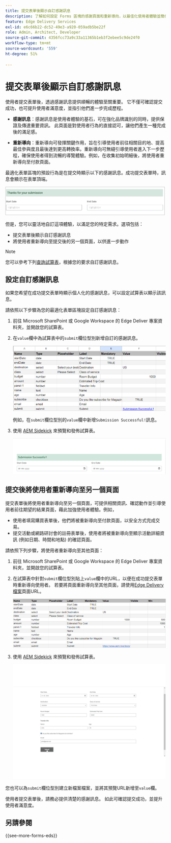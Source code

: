 ```yaml
---
title: 提交表單後顯示自訂感謝訊息
description: 了解如何設定 Forms 區塊的感謝頁面和重新導向，以最佳化使用者體驗並簡化使用者歷程。
feature: Edge Delivery Services
exl-id: e6c66b22-dc52-49e3-a920-059adb5be22f
role: Admin, Architect, Developer
source-git-commit: 4356fcc73a9c33a11365b1eb3f2ebee5c9de24f0
workflow-type: tm+mt
source-wordcount: '559'
ht-degree: 51%

---
```


# 提交表單後顯示自訂感謝訊息

使用者提交表單後，透過感謝訊息提供順暢的體驗至關重要。 它不僅可確認提交成功，也可提升使用者滿意度，並指引他們進一步完成歷程。

* **感謝訊息**：感謝訊息是使用者體驗的基石，可在強化品牌識別的同時，提供保證及傳達重要資訊。 此頁面是對使用者行為的直接認可，讓他們產生一種完成後的滿足感。

* **重新導向**：重新導向可發揮關鍵作用，旨在引導使用者前往相關目的地、提高最佳參與度且最後達到更高轉換率。重新導向可無縫引導使用者進入下一步歷程，確保使用者得到流暢的導覽體驗。例如，在收集初始明細後，將使用者重新導向至付款頁面。

最適化表單區塊的預設行為是在提交時顯示以下的感謝訊息。成功提交表單時，訊息會顯示在表單頂端。

![預設感謝訊息](/help/edge/assets/thank-you-message.png)

但是，您可以靈活地自訂這項體驗，以滿足您的特定需求。選項包括：    

* 提交表單後顯示自訂感謝訊息
* 將使用者重新導向至提交後的另一個頁面，以供進一步動作

>[!NOTE]
>
> 您可以參考下列[查詢試算表](/help/edge/docs/forms/assets/enquiry.xlsx)，根據您的要求自訂感謝訊息。

## 設定自訂感謝訊息

如果您希望在成功提交表單時顯示個人化的感謝訊息，可以設定試算表以顯示該訊息。

請依照以下步驟為您的最適化表單區塊設定自訂感謝訊息：

1. 前往 Microsoft SharePoint 或 Google Workspace 的 Edge Deliver 專案資料夾，並開啟您的試算表。
1. 在`value`欄中為試算表中的`submit`欄位型別新增自訂的感謝訊息。

   ![自訂感謝訊息](/help/edge/docs/forms/assets/thankyou-custommessage.png)

   例如，在`submit`欄位型別的`value`欄中新增`Submission Successful!`訊息。

1. 使用 [AEM Sidekick](https://www.aem.live/developer/tutorial#preview-and-publish-your-content) 來預覽和發佈試算表。

   ![自訂感謝訊息](/help/edge/docs/forms/assets/customized-thank-you-message.png)

## 提交後將使用者重新導向至另一個頁面

提交表單後將使用者重新導向至另一個頁面，可提供相關資訊、確認動作並引導使用者前往期望的結果頁面，藉此加強使用者體驗。例如，

* 使用者填寫購買表單後，他們將被重新導向至付款頁面，以安全方式完成交易。
* 提交活動或網路研討會的註冊表單後，使用者將被重新導向至顯示活動詳細資訊 (例如日期、時間和地點) 的確認頁面。

請依照下列步驟，將使用者重新導向至其他頁面：

1. 前往 Microsoft SharePoint 或 Google Workspace 的 Edge Deliver 專案資料夾，並開啟您的試算表。
1. 在試算表中針對`submit`欄位型別貼上`value`欄中的URL，以便在成功提交表單時重新導向使用者。
若要將頁面重新導向至其他頁面，請使用[Edge Delivery檔案](https://www.aem.live/docs/)頁面URL。

   ![感謝您重新導向URL](/help/edge/docs/forms/assets/thankyou-redirecturl.png)

1. 使用 [AEM Sidekick](https://www.aem.live/developer/tutorial#preview-and-publish-your-content) 來預覽和發佈試算表。

   ![重新導向感謝訊息](/help/edge/docs/forms/assets/thankyou-redirectpage.gif)

您也可以為`submit`欄位型別建立新檔案檔案，並將其預覽URL新增至`value`欄。

使用者提交表單後，請務必提供清楚的感謝訊息。 如此可確認提交成功，並提升使用者滿意度。

## 另請參閱

{{see-more-forms-eds}}

<!--
## Configuring a custom thank you message

The default behavior of Adaptive Forms Block is to display the following thank you message on submission. The message is displayed on the top of the form. 

![default thank you message](/help/edge/assets/thank-you-message.png)


Follow the below steps to configure a custom thank you message for your Adaptive Forms Block:

1. Access your AEM Project on your local machine or GitHub repository.

2. Navigate to [AEM Project Folder]\blocks\form\submit.js file for editing.

3. Locate the following code 

    ```JavaScript

        thankYouMessage.innerHTML = payload?.body?.thankYouMessage || 'Thanks for your submission';

    ```

4. Replace the default message with your custom message. For example, 


    ```JavaScript

        thankYouMessage.innerHTML = payload?.body?.thankYouMessage || 'Your submission has been received and noted.';

    ```


1. Save the file. Commit the updated file to your GitHub Repository. Now, when you submit a form, the custom thank you message is displayed. For example,

![Custom thank you message](/help/edge/assets/custom-thank-you-message.png)

* **Thank you message**: A thank you message is a cornerstone of user experience, offering reassurance and conveying important information while reinforcing brand identity. It serves as a direct acknowledgment of the user's action, fostering a sense of completion and satisfaction.

* **Redirect**: A redirect plays a pivotal role in steering users towards relevant destinations, optimizing engagement, and ultimately boosting conversion rates. By seamlessly guiding users to the next step in their journey, a redirect ensures a smooth navigation experience. For example, redirecting user to payments page after collecting initial details. 

In the Adaptive Forms Block, the default behavior is to display a thank you message. However, you have the flexibility to tailor this experience to meet your specific needs. Options include:

* [Configuring a custom thank you message to align with your brand and communication goals](#configuring-the-thank-you-page-and-message) 
* [Redirecting users to another page post-submission for further action](#redirect-users-to-another-page-post-submission)

## Redirect users to another page post-submission

Redirecting a user to another page after form submission can enhance user experience by providing relevant information, confirming actions, and guiding users towards desired outcomes. For example, 

* after a user completes a purchase form, they are redirected to a payment page to complete the transaction securely. 
* upon submitting a registration form for an event or webinar, users are redirected to a confirmation page displaying event details, such as date, time, and location.

To redirect the "thankyou" page to a different page, use the [website redirects](https://www.aem.live/docs/redirects) spreadsheet. 





1. Access your AEM Edge Delivery project folder on Microsoft SharePoint or Google Workspace.
1. Create a Microsoft Word or Google Docs file named "thankyou" within your project directory.
1. Add your thank you message to the "thankyou" file. </br>
   
    ![Example thank you page](/help/edge/assets/sample-thankyou-page.png) 

1. Use AEM Sidekick to preview and publish the "thankyou" file.

 Your Adaptive Forms Block displays the "thankyou" page on form submission. 

## Redirect users to another page post-submission

By default, the Adaptive Forms Block redirects the users to the "thankyou" page. To redirect users to a page other than the default "thankyou" page, you have two options: 

* [Replace the "thankyou" page with a different page](#replace-the-existing-thankyou-page) 
* [Use website redirects for "thankyou" page redirection](#use-website-redirects-for-thankyou-page-redirection) 

### Replace the "thankyou" page

1. Open the "[EDS Project]/blocks/form/form.js" file for editing.
1. Change the `thankyou` page in the following line to page of your choice:

    ```JavaScript

    window.location.href = form.dataset?.redirect || 'thankyou';

    ```

    For example,

    ```JavaScript

    window.location.href = form.dataset?.redirect || 'payment';
        
    ```
    
    >[!NOTE]
    >
    > Ensure that a page with the same name exists in your Edge Delivery Services project folder on either Microsoft SharePoint or Google Workspace. If the page does not exist, proceed to create and publish it.  

1. Proceed to check in the updated 'form.js' folder and its underlying files to your Edge Delivery Services project on GitHub. This update ensures that the form now redirects to the updated page as specified.

1. Ensure that the page exists in your EDS project folder and publish it.


### Use website redirects for "thankyou" page redirection

Redirecting a user to another page after form submission can enhance user experience by providing relevant information, confirming actions, and guiding users towards desired outcomes. For example, 

* after a user completes a purchase form, they are redirected to a payment page to complete the transaction securely. 
* upon submitting a registration form for an event or webinar, users are redirected to a confirmation page displaying event details, such as date, time, and location.

To redirect the "thankyou" page to a different page, use the [website redirects](https://www.aem.live/docs/redirects) spreadsheet. 



## See also

{{see-more-forms-eds}}